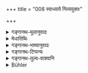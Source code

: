 +++
title = "008 स्वाध्याये नित्ययुक्तः"

+++

<details><summary>गङ्गानथ-मूलानुवादः</summary>

He should be always engaged in Vedic study, meek, conciliatory, quiet, ever liberal, not accepting any gifts, and compassionate towards all living beings.—(8).
</details>

<details><summary>मेधातिथिः</summary>

आश्रमबुद्ध्या स्वाध्यायादीनां निवृत्तिम् आशङ्कमान आश्रमान्तरत्वाद् अस्यानिवृत्त्यर्थम् आह- **नित्ययुक्तः** । न यथा गार्हस्थ्ये । तत्र हि गृहचेष्टार्था अपि व्यापाराः सन्ति, तेष्व् अनुष्ठीयमानेषु नास्ति स्वाध्यायः । **दान्तो** दमयुक्तः मदवर्जितः । **मैत्रः** मित्रकर्मप्रधानः प्रियहितभाषी । संनिहितस्य चित्तानुकूलनपरः स **समाहितः** । नासंबद्धं नाप्राकरणिकं बहु पराधीनो ऽपि ब्रूयात् । **दाता** अपां मूलभिक्षाणां च । **अनादाता** पथ्यौषधाद्यर्थम् आश्रमान्तराद् आगतं न याचेत । **सर्वभूतानुकम्पकः** । अनुकम्पा कारुण्यम् । सत्य् अपि कारुणिकत्वे न परार्थम् अन्यं याचेत ॥ ६.८ ॥
</details>

<details><summary>गङ्गानथ-भाष्यानुवादः</summary>

This being a distinct stage of life, people might think that such duties as Vedic Study and the like, which pertain to other life-stages, should have to be omitted now; hence with a view to show that they do not cease, the Text has added—‘*always engaged*’; and not as in the Householder’s stage, during which, the man being busy with his household work, their performance leaves no time for Vedic study and such duties.

‘*Meek*’—endowed with humility; free from haughtiness.

‘*Conciliatory*’—abounding in the friendly spirit; always saying what is agreeable and wholesome; ever ready to conciliate his neighbour.

‘*Quiet*.’—Even when urged by others, he should not speak much of what may be irrelevant.

‘*Ever liberal*’—in making gifts of water, fruits and roots and alms.

‘*Not accepting* any *gifts*’—He should not beg anything for his medication or diet and such needs, from a person belonging to another stage of life and coming to see him.

‘*Compassionate towards all living beings*’—‘Compassion’ is *pity*. But even though he be compassionate, he should not, for the sake of any person, beg anything from another person.—(8).
</details>

<details><summary>गङ्गानथ-टिप्पन्यः</summary>

‘*Dāntaḥ*’—‘Self-controlled, free from pride’ (Medhātithi and Nārāyaṇa);—‘patient with hardships’ (Kullūka).
</details>

<details><summary>गङ्गानथ-तुल्य-वाक्यानि</summary>

*Baudhāyana* (3.3.19).—‘Let him not injure even gadflies or gnats; let
him bear cold and perform austerities; let him constantly reside in the forest, be contented, delight in bark and skins, and in carrying water.’

*Āpastamba* (2.21.21).—‘He shall keep one fire only, have no house,
enjoy no pleasures, have no protector, observe silence, uttering speech only on the occasion of the daily recitation of the Veda.’

*Āpastamba* (2.22.11).—‘He shall not any longer take presents.’

*Vaśiṣṭha* (9.8).—‘He shall only give, not receive, presents.’

*Viṣṇu* (94-6).—‘He must not relinquish the private recitation of the
Veda.’

*Yājñavalkya* (3.48).—‘Self-controlled, bathing at three times,
desisting from accepting presents, studying the Veda, charitable, devoted to the welfare of all living beings.’
</details>

<details><summary>Bühler</summary>

008	Let him be always industrious in privately reciting the Veda; let him be patient of hardships, friendly (towards all), of collected mind, ever liberal and never a receiver of gifts, and compassionate towards all living creatures.
</details>
